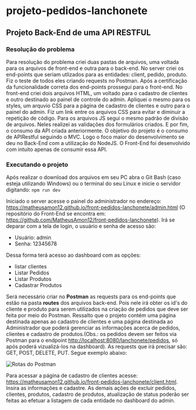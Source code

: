 # projeto-pedidos-lanchonete
## Projeto Back-End de uma API RESTFUL

### Resolução do problema

Para resolução do problema criei duas pastas de arquivos, uma voltada para os arquivos de front-end e outra para o back-end.
No server criei os end-points que seriam utlizados para as entidades: client, pedido, produto.
Fiz o teste de todos eles criando requests no Postman. Após a certificação da funcionalidade correta dos end-points prossegui para o front-end.
No front-end criei dois arquivos HTML, um voltado para o cadastro de clientes e outro destinado ao painel de controle do admin.
Apliquei o mesmo para os styles, um arquvio CSS para a página de cadastro de clientes e outro para o painel do admin. Fiz um link entre os arquivos CSS para evitar e diminuir a repetição de código.
Para os arquivos JS segui o mesmo padrão de divisão de arquivos. Neles realizei as validações dos formulários criados. E por fim, o consumo da API criada anteriormente.
O objetivo do projeto é o consumo de APIRestful seguindo o MVC. Logo o foco maior do desenvolvimento se deu no Back-End com a utilização do NodeJS. O Front-End foi desenvolvido com intuito apenas de consumir essa API.

### Executando o projeto

Após realizar o download dos arquivos em seu PC abra o Git Bash (caso esteja utilizando Windows) ou o terminal do seu Linux e inicie o servidor digitando:
  `npm run dev`
  
Iniciado o server acesse o painel do administrador no endereço: <https://matheusamon12.github.io/front-pedidos-lanchonete/admin.html> (O repositório do Front-End se encontra em: <https://github.com/MatheusAmon12/front-pedidos-lanchonete>). Irá se deparar com a tela de login, o usuário e senha de acesso são:
  * Usuário: admin
  * Senha: 12345678
  
Dessa forma terá acesso ao dashboard com as opções:
  * listar clientes
  * Listar Pedidos
  * Listar Produtos
  * Cadastrar Produtos

Será necessário criar no **Postman** as requests para os end-points que estão na pasta **routes** dos arquivos back-end. Pois nele irá obter os id's do cliente e produto para serem utilizados na criação de pedidos que deve ser feita por meio do Postman. Ressalto que o projeto contém uma página destinada apenas ao cadastro de clientes e uma página destinada ao Administrador que poderá gerenciar as informações acerca de pedidos, clientes e cadastro de produtos.(Obs.: os pedidos devem ser feitos via Postman para o endpoint <http://localhost:8080/lanchonete/pedidos>, só após poderá vizualizá-los na dashboard). As requests que irá precisar são: GET, POST, DELETE, PUT. Segue exemplo abaixo: 

<img src="C:\Users\amonm\OneDrive\Imagens\Capturas de tela\Routes Postman" alt="Rotas do Postman">

Para acessar a página de cadastro de clientes acesse: <https://matheusamon12.github.io/front-pedidos-lanchonete/client.html>. Insira as informações e cadastre.
As demais ações de excluir pedidos, clientes, produtos, cadastro de produtos, atualização de status poderão ser feitas ao efetuar a listagem de cada entidade no dashboard do admin.
